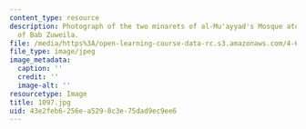 ```yaml
---
content_type: resource
description: Photograph of the two minarets of al-Mu'ayyad's Mosque atop the salients
  of Bab Zuweila.
file: /media/https%3A/open-learning-course-data-rc.s3.amazonaws.com/4-615-the-architecture-of-cairo-spring-2002/43e2feb6256ea5298c3e75dad9ec9ee6_1097.jpg
file_type: image/jpeg
image_metadata:
  caption: ''
  credit: ''
  image-alt: ''
resourcetype: Image
title: 1097.jpg
uid: 43e2feb6-256e-a529-8c3e-75dad9ec9ee6
---
```


